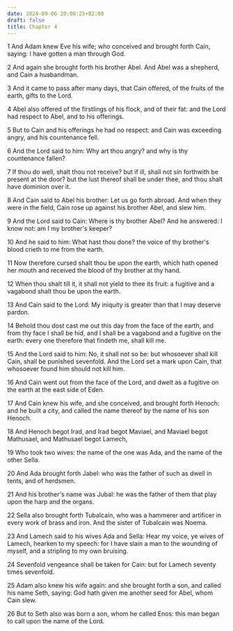 ```yaml
---
date: 2024-09-06 20:00:25+02:00
draft: false
title: Chapter 4
---
```




1 And Adam knew Eve his wife; who conceived and brought forth Cain, saying: I have gotten a man through God.

2 And again she brought forth his brother Abel. And Abel was a shepherd, and Cain a husbandman.

3 And it came to pass after many days, that Cain offered, of the fruits of the earth, gifts to the Lord.

4 Abel also offered of the firstlings of his flock, and of their fat: and the Lord had respect to Abel, and to his offerings.

5 But to Cain and his offerings he had no respect: and Cain was exceeding angry, and his countenance fell.

6 And the Lord said to him: Why art thou angry? and why is thy countenance fallen?

7 If thou do well, shalt thou not receive? but if ill, shall not sin forthwith be present at the door? but the lust thereof shall be under thee, and thou shalt have dominion over it.

8 And Cain said to Abel his brother: Let us go forth abroad. And when they were in the field, Cain rose up against his brother Abel, and slew him.

9 And the Lord said to Cain: Where is thy brother Abel? And he answered: I know not: am I my brother's keeper?

10 And he said to him: What hast thou done? the voice of thy brother's blood crieth to me from the earth.

11 Now therefore cursed shalt thou be upon the earth, which hath opened her mouth and received the blood of thy brother at thy hand.

12 When thou shalt till it, it shall not yield to thee its fruit: a fugitive and a vagabond shalt thou be upon the earth.

13 And Cain said to the Lord: My iniquity is greater than that I may deserve pardon.

14 Behold thou dost cast me out this day from the face of the earth, and from thy face I shall be hid, and I shall be a vagabond and a fugitive on the earth: every one therefore that findeth me, shall kill me.

15 And the Lord said to him: No, it shall not so be: but whosoever shall kill Cain, shall be punished sevenfold. And the Lord set a mark upon Cain, that whosoever found him should not kill him.

16 And Cain went out from the face of the Lord, and dwelt as a fugitive on the earth at the east side of Eden.

17 And Cain knew his wife, and she conceived, and brought forth Henoch: and he built a city, and called the name thereof by the name of his son Henoch.

18 And Henoch begot Irad, and Irad begot Maviael, and Maviael begot Mathusael, and Mathusael begot Lamech,

19 Who took two wives: the name of the one was Ada, and the name of the other Sella.

20 And Ada brought forth Jabel: who was the father of such as dwell in tents, and of herdsmen.

21 And his brother's name was Jubal: he was the father of them that play upon the harp and the organs.

22 Sella also brought forth Tubalcain, who was a hammerer and artificer in every work of brass and iron. And the sister of Tubalcain was Noema.

23 And Lamech said to his wives Ada and Sella: Hear my voice, ye wives of Lamech, hearken to my speech: for I have slain a man to the wounding of myself, and a stripling to my own bruising.

24 Sevenfold vengeance shall be taken for Cain: but for Lamech seventy times sevenfold.

25 Adam also knew his wife again: and she brought forth a son, and called his name Seth, saying: God hath given me another seed for Abel, whom Cain slew.

26 But to Seth also was born a son, whom he called Enos: this man began to call upon the name of the Lord.

